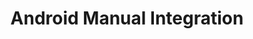 ---
title: Android Manual Integration
menu_title: Manual
position: 2.2
parameters:
  - name: 
    content: 
content_markdown: |-
  [dashboardlink]: https://app.inapptics.com/dashboard
  [sdkdownloadlink]: https://todo/Inapptics.zip

  ##### Step 1:
  Download the **Inapptics SDK** [here][sdkdownloadlink].

  ---
  
  ##### Step 2:
  Add downloaded aar file to `{Project}/{AppModule}/libs' folder.
  
  ---
  
  ##### Step 3:
  Check if you have line `implementation fileTree(dir: 'libs', include: ['*.jar', '*.aar'])` in your `build.gradle`.

  ##### Step 4:
  Click `Sync Project with Gradle Files` and rebuild your project, so Android Studio will see new library.

  ![Sync Project with Gradle Files](images/sync_project_with_gradle_files.png)

  ---

  ##### Step 5:
  Finally, initialize Inapptics in `onCreate` method in one of 2 classes:

  A. Your custom Application subclass:

  ---
  ``` java
  import android.app.Application;

  import com.inapptics.sdk.Inapptics;

  public class MyCustomApplication extends Application {

    @Override
    public void onCreate() {
      super.onCreate();
      Inapptics.letsGo("YOUR_APP_TOKEN", this);
    }
  }
  ```
  {: .code-group-start title="Java" }

  ``` kotlin
  import android.app.Application
  
  import com.inapptics.sdk.Inapptics

  class MyCustomApplication : Application() {

      override fun onCreate() {
          super.onCreate()
          Inapptics.letsGo("YOUR_APP_TOKEN", this)
      }
  }
  ```
  {: .code-group title="Kotlin" }

  B. Your main/entry Activity:

  ---
  ``` java
  import android.app.Activity;
  import android.os.Bundle;

  import com.inapptics.sdk.Inapptics;

  public class MyMainActivity extends Activity {

    @Override
    protected void onCreate(Bundle savedInstanceState) {

      Inapptics.letsGo("YOUR_APP_TOKEN", this);

      super.onCreate(savedInstanceState);
      setContentView(R.layout.activity_main);
    }
  }
  ```
  {: .code-group-start title="Java" }

  ``` kotlin
  import android.app.Activity
  import android.os.Bundle

  import com.inapptics.sdk.Inapptics

  class MyMainActivity : Activity() {

      override fun onCreate(savedInstanceState: Bundle?) {

          Inapptics.letsGo("YOUR_APP_TOKEN", this)

          super.onCreate(savedInstanceState)
          setContentView(R.layout.activity_main)
      }
  }
  ```
  {: .code-group title="Kotlin" }

  ---

  Congratulations! **Inapptics** is now integrated into your project target. Perform a session on your app, press the home button and the data will appear on your [Dashboard][dashboardlink]{:target="_blank"} within less than a minute.
  {: .success }
---